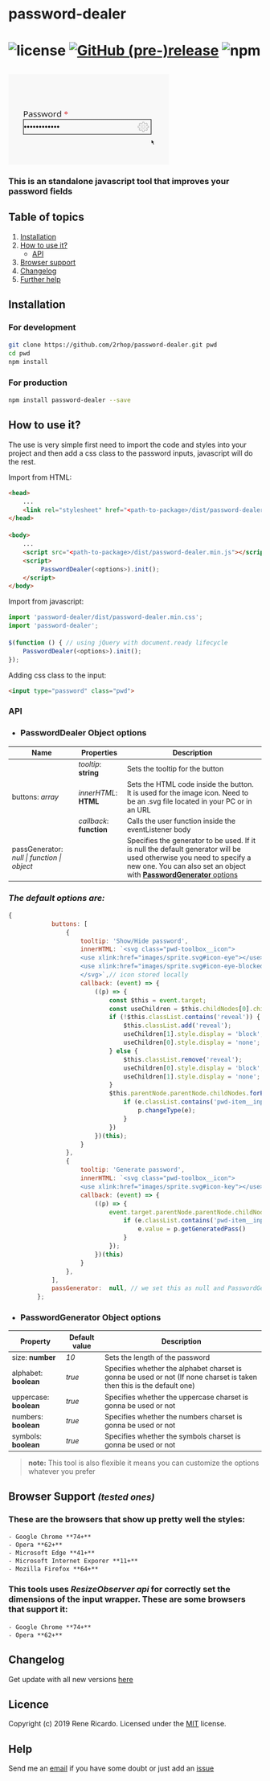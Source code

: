 # **password-dealer**

![license](https://img.shields.io/github/license/2rhop/password-dealer.svg)
[![GitHub (pre-)release](https://img.shields.io/github/release/2rhop/password-dealer/all.svg)](https://github.com/2rhop/knex-seeder/releases)
<img alt="npm" src="https://img.shields.io/npm/dm/password-dealer">
====

## <img align="center" alt="password-dealer example" src="https://raw.githubusercontent.com/2rhop/password-dealer/master/src/images/example1.gif" height=180 title="password-dealer example"/>

### This is an standalone javascript tool that improves your password fields

## Table of topics
1. [Installation](#installation)
1. [How to use it?](#use)
    - [API](#api)
1. [Browser support](#bsupport)
1. [Changelog](#changelog)
1. [Further help](#help)

## Installation

### For development

```bash
git clone https://github.com/2rhop/password-dealer.git pwd
cd pwd
npm install
```
### For production

```bash
npm install password-dealer --save
```

<h2 id="use">How to use it?</h2>
The use is very simple first need to import the code and styles into your project and then add a css class to the password inputs, javascript will do the rest.

Import from HTML:
```html
<head>
    ...
    <link rel="stylesheet" href="<path-to-package>/dist/password-dealer.min.css">
</head>

<body>
    ...
    <script src="<path-to-package>/dist/password-dealer.min.js"></script>
    <script>
         PasswordDealer(<options>).init();
    </script>
</body>    
```

Import from javascript:
```js
import 'password-dealer/dist/password-dealer.min.css';
import 'password-dealer';

$(function () { // using jQuery with document.ready lifecycle
    PasswordDealer(<options>).init();
});
```
Adding css class to the input:
```html
<input type="password" class="pwd">
```
### **API**

- <h3> <b>PasswordDealer</b> Object options </h3>

<table style="width:100%;border:4px">
<thead>
<tr>
<th>Name</th>
<th>Properties</th>
<th>Description</th>
</tr>
</thead>
<tbody>
<tr>
    <td rowspan=3>buttons: <i>array</i></td>
    <td><i>tooltip</i>: <b>string</b></td>
    <td>Sets the tooltip for the button</td>
</tr>
<tr>
    <td><i>innerHTML</i>: <b>HTML</b></td>
    <td>Sets the HTML code inside the button. It is used for the image icon. Need to be an .svg file located in your PC or in an URL</td>
</tr>
<tr>
    <td><i>callback</i>: <b>function</b></td>
    <td>Calls the user function inside the eventListener body</td>
</tr>
<tr>
    <td>passGenerator: <i>null | function | object</i></td>
    <td></td>
    <td>Specifies the generator to be used. If it is null the default generator will be used otherwise you need to specify a new one. You can also set an object with <a href="#pass-generator-opts"><b>PasswordGenerator</b> options</a> </td>
</tr>
</tbody>
</table>

### *The default options are:*

```js
{
            buttons: [
                {
                    tooltip: 'Show/Hide password',
                    innerHTML: `<svg class="pwd-toolbox__icon">
                    <use xlink:href="images/sprite.svg#icon-eye"></use>
                    <use xlink:href="images/sprite.svg#icon-eye-blocked" display="none"></use>
                    </svg>`,// icon stored locally
                    callback: (event) => {
                        ((p) => {
                            const $this = event.target;
                            const useChildren = $this.childNodes[0].children;
                            if (!$this.classList.contains('reveal')) {
                                $this.classList.add('reveal');
                                useChildren[1].style.display = 'block';
                                useChildren[0].style.display = 'none';
                            } else {
                                $this.classList.remove('reveal');
                                useChildren[0].style.display = 'block';
                                useChildren[1].style.display = 'none';
                            }
                            $this.parentNode.parentNode.childNodes.forEach(e => {
                                if (e.classList.contains('pwd-item__input')) {
                                    p.changeType(e);
                                }
                            })
                        })(this);
                    }
                },
                {
                    tooltip: 'Generate password',
                    innerHTML: `<svg class="pwd-toolbox__icon">
                    <use xlink:href="images/sprite.svg#icon-key"></use></svg>`,// icon stored locally
                    callback: (event) => {
                        ((p) => {
                            event.target.parentNode.parentNode.childNodes.forEach(e => {
                                if (e.classList.contains('pwd-item__input')) {
                                    e.value = p.getGeneratedPass()
                                }
                            });
                        })(this)
                    }
                },
            ],
            passGenerator:  null, // we set this as null and PasswordGenerator class will be used by default
        };
```

- <h3 id="pass-generator-opts"> <b>PasswordGenerator</b> Object options </h3>

<table style="width:100%;border:4px">
<thead>
<tr>
<th>Property</th>
<th>Default value</th>
<th>Description</th>
</tr>
</thead>
<tbody>
<tr>
    <td>size: <b>number</b></td>
    <td><i>10</i></td>
    <td>Sets the length of the password </td>
</tr>
<tr>
    <td>alphabet: <b>boolean</b></td>
    <td><i>true</i></td>
    <td>Specifies whether the alphabet charset is gonna be used or not (If none charset is taken then this is the default one)</td>
</tr>
<tr>
    <td>uppercase: <b>boolean</b></td>
    <td><i>true</i></td>
    <td>Specifies whether the uppercase charset is gonna be used or not</td>
</tr>
<tr>
    <td>numbers: <b>boolean</b></td>
    <td><i>true</i></td>
    <td>Specifies whether the numbers charset is gonna be used or not</td>
</tr>
<tr>
    <td>symbols: <b>boolean</b></td>
    <td><i>true</i></td>
    <td>Specifies whether the symbols charset is gonna be used or not</td>
</tr>

</tbody>
</table>
 
> **note:** This tool is also flexible it means you can customize the options whatever you prefer

<h2 id="bsupport">Browser Support <i><small>(tested ones)</small></i></h2>

### These are the browsers that show up pretty well the styles:

    - Google Chrome **74+**
    - Opera **62+**
    - Microsoft Edge **41+**
    - Microsoft Internet Exporer **11+**
    - Mozilla Firefox **64+**

### This tools uses *ResizeObserver api* for correctly set the dimensions of the input wrapper. These are some browsers that support it:

    - Google Chrome **74+**
    - Opera **62+**

## Changelog

Get update with all new versions [here](https://github.com/2rhop/password-dealer/releases)

## Licence
Copyright (c) 2019 Rene Ricardo. Licensed under the [MIT](https://github.com/2rhop/password-dealer/blob/master/LICENSE) license.

## Help

Send me an [email](mailto:renerp2016@gmail.com) if you have some doubt or just add an [issue](https://github.com/2rhop/password-dealer/issues)
